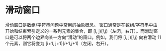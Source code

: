 # 滑动窗口

滑动窗口是数组/字符串问题中常用的抽象概念。 窗口通常是在数组/字符串中由开始和结束索引定义的一系列元素的集合，即 [i, j)[*i*,*j*)（左闭，右开）。而滑动窗口是可以将两个边界向某一方向“滑动”的窗口。例如，我们将 [i, j)[*i*,*j*) 向右滑动 11 个元素，则它将变为 [i+1, j+1)[*i*+1,*j*+1)（左闭，右开）。